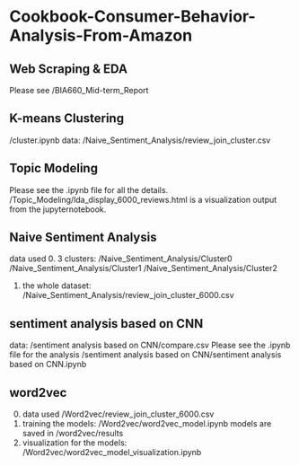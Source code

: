 # Cookbook-Consumer-Behavior-Analysis-From-Amazon

## Web Scraping & EDA
Please see
/BIA660_Mid-term_Report

## K-means Clustering
/cluster.ipynb
data:
/Naive_Sentiment_Analysis/review_join_cluster.csv

## Topic Modeling
Please see the .ipynb file for all the details.
/Topic_Modeling/lda_display_6000_reviews.html is a visualization output from the jupyternotebook.


## Naive Sentiment Analysis
data used
0. 3 clusters:
/Naive_Sentiment_Analysis/Cluster0
/Naive_Sentiment_Analysis/Cluster1
/Naive_Sentiment_Analysis/Cluster2
1. the whole dataset:
/Naive_Sentiment_Analysis/review_join_cluster_6000.csv

## sentiment analysis based on CNN
data:
/sentiment analysis based on CNN/compare.csv
Please see the .ipynb file for the analysis
/sentiment analysis based on CNN/sentiment analysis based on CNN.ipynb

## word2vec
0. data used
/Word2vec/review_join_cluster_6000.csv
1. training the models:
/Word2vec/word2vec_model.ipynb
models are saved in /word2vec/results
2. visualization for the models:
/Word2vec/word2vec_model_visualization.ipynb
